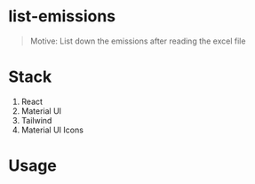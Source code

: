 # list-emissions

> Motive: List down the emissions after reading the excel file

# Stack

1. React
2. Material UI
3. Tailwind
4. Material UI Icons

# Usage
